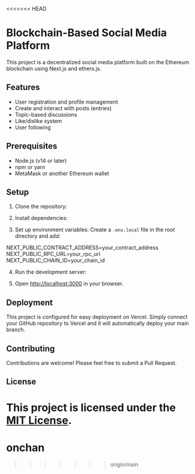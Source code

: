 <<<<<<< HEAD
# Blockchain-Based Social Media Platform

This project is a decentralized social media platform built on the Ethereum blockchain using Next.js and ethers.js.

## Features

- User registration and profile management
- Create and interact with posts (entries)
- Topic-based discussions
- Like/dislike system
- User following

## Prerequisites

- Node.js (v14 or later)
- npm or yarn
- MetaMask or another Ethereum wallet

## Setup

1. Clone the repository:

2. Install dependencies:

3. Set up environment variables:
Create a `.env.local` file in the root directory and add:

NEXT_PUBLIC_CONTRACT_ADDRESS=your_contract_address
NEXT_PUBLIC_RPC_URL=your_rpc_url
NEXT_PUBLIC_CHAIN_ID=your_chain_id

4. Run the development server:

5. Open [http://localhost:3000](http://localhost:3000) in your browser.

## Deployment

This project is configured for easy deployment on Vercel. Simply connect your GitHub repository to Vercel and it will automatically deploy your main branch.

## Contributing

Contributions are welcome! Please feel free to submit a Pull Request.

## License

This project is licensed under the [MIT License](LICENSE).
=======
# onchan
>>>>>>> origin/main
